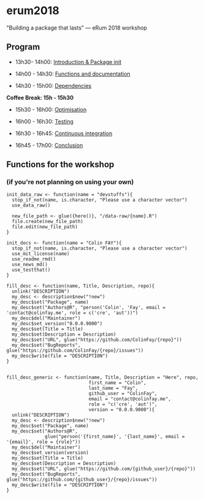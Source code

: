 # erum2018
"Building a package that lasts" — eRum 2018 workshop

## Program

+ 13h30- 14h00: [Introduction & Package init](chap1.pdf)

+ 14h00 - 14h30: [Functions and documentation](chap2.pdf)

+ 14h30 - 15h00: [Dependencies](chap3.pdf)

__Coffee Break: 15h - 15h30__ 

+ 15h30 - 16h00: [Optimisation](chap4.pdf)

+ 16h00 - 16h30: [Testing](chap5.pdf)

+ 16h30 - 16h45: [Continuous integration](chap6.pdf)

+ 16h45 - 17h00: [Conclusion](chap7.pdf)

## Functions for the workshop

### (if you're not planning on using your own)

```
init_data_raw <- function(name = "devstuffs"){
  stop_if_not(name, is.character, "Please use a character vector")
  use_data_raw()
  
  new_file_path <- glue({here()}, "/data-raw/{name}.R")
  file.create(new_file_path)
  file.edit(new_file_path)
}

init_docs <- function(name = "Colin FAY"){
  stop_if_not(name, is.character, "Please use a character vector")
  use_mit_license(name)
  use_readme_rmd()
  use_news_md()
  use_testthat()
}

fill_desc <- function(name, Title, Description, repo){
  unlink("DESCRIPTION")
  my_desc <- description$new("!new")
  my_desc$set("Package", name)
  my_desc$set("Authors@R", "person('Colin', 'Fay', email = 'contact@colinfay.me', role = c('cre', 'aut'))")
  my_desc$del("Maintainer")
  my_desc$set_version("0.0.0.9000")
  my_desc$set(Title = Title)
  my_desc$set(Description = Description)
  my_desc$set("URL", glue("https://github.com/ColinFay/{repo}"))
  my_desc$set("BugReports", glue("https://github.com/ColinFay/{repo}/issues"))
  my_desc$write(file = "DESCRIPTION")
}


fill_desc_generic <- function(name, Title, Description = "Here", repo,
                              first_name = "Colin",
                              last_name = "Fay",
                              github_user = "ColinFay",
                              email = "contact@colinfay.me",
                              role = "c('cre', 'aut')",
                              version = "0.0.0.9000"){
  unlink("DESCRIPTION")
  my_desc <- description$new("!new")
  my_desc$set("Package", name)
  my_desc$set("Authors@R",
              glue("person('{first_name}', '{last_name}', email = '{email}', role = {role}"))
  my_desc$del("Maintainer")
  my_desc$set_version(version)
  my_desc$set(Title = Title)
  my_desc$set(Description = Description)
  my_desc$set("URL", glue("https://github.com/{github_user}/{repo}"))
  my_desc$set("BugReports", glue("https://github.com/{github_user}/{repo}/issues"))
  my_desc$write(file = "DESCRIPTION")
}
```
